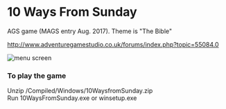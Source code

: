 # 10 Ways From Sunday
AGS game (MAGS entry Aug. 2017). Theme is "The Bible"

http://www.adventuregamestudio.co.uk/forums/index.php?topic=55084.0

![menu screen](http://www.adventuregamestudio.co.uk/images/games/2190_1.png)

### To play the game ###
Unzip /Compiled/Windows/10WaysfromSunday.zip   
Run 10WaysFromSunday.exe or winsetup.exe
